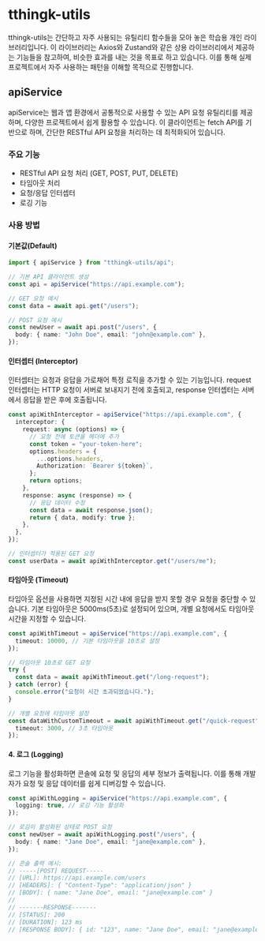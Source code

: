 # tthingk-utils

tthingk-utils는 간단하고 자주 사용되는 유틸리티 함수들을 모아 놓은 학습용 개인 라이브러리입니다. 이 라이브러리는 Axios와 Zustand와 같은 상용 라이브러리에서 제공하는 기능들을 참고하여, 비슷한 효과를 내는 것을 목표로 하고 있습니다. 이를 통해 실제 프로젝트에서 자주 사용하는 패턴을 이해할 목적으로 진행합니다.

## apiService

apiService는 웹과 앱 환경에서 공통적으로 사용할 수 있는 API 요청 유틸리티를 제공하며, 다양한 프로젝트에서 쉽게 활용할 수 있습니다. 이 클라이언트는 fetch API를 기반으로 하며, 간단한 RESTful API 요청을 처리하는 데 최적화되어 있습니다.

### 주요 기능

- RESTful API 요청 처리 (GET, POST, PUT, DELETE)
- 타임아웃 처리
- 요청/응답 인터셉터
- 로깅 기능

### 사용 방법

#### 기본값(Default)

```ts
import { apiService } from "tthingk-utils/api";

// 기본 API 클라이언트 생성
const api = apiService("https://api.example.com");

// GET 요청 예시
const data = await api.get("/users");

// POST 요청 예시
const newUser = await api.post("/users", {
  body: { name: "John Doe", email: "john@example.com" },
});
```

#### 인터셉터 (Interceptor)

인터셉터는 요청과 응답을 가로채어 특정 로직을 추가할 수 있는 기능입니다. request 인터셉터는 HTTP 요청이 서버로 보내지기 전에 호출되고, response 인터셉터는 서버에서 응답을 받은 후에 호출됩니다.

```ts
const apiWithInterceptor = apiService("https://api.example.com", {
  interceptor: {
    request: async (options) => {
      // 요청 전에 토큰을 헤더에 추가
      const token = "your-token-here";
      options.headers = {
        ...options.headers,
        Authorization: `Bearer ${token}`,
      };
      return options;
    },
    response: async (response) => {
      // 응답 데이터 수정
      const data = await response.json();
      return { data, modify: true };
    },
  },
});

// 인터셉터가 적용된 GET 요청
const userData = await apiWithInterceptor.get("/users/me");
```

#### 타임아웃 (Timeout)

타임아웃 옵션을 사용하면 지정된 시간 내에 응답을 받지 못할 경우 요청을 중단할 수 있습니다. 기본 타임아웃은 5000ms(5초)로 설정되어 있으며, 개별 요청에서도 타임아웃 시간을 지정할 수 있습니다.

```ts
const apiWithTimeout = apiService("https://api.example.com", {
  timeout: 10000, // 기본 타임아웃을 10초로 설정
});

// 타임아웃 10초로 GET 요청
try {
  const data = await apiWithTimeout.get("/long-request");
} catch (error) {
  console.error("요청이 시간 초과되었습니다.");
}

// 개별 요청에 타임아웃 설정
const dataWithCustomTimeout = await apiWithTimeout.get("/quick-request", {
  timeout: 3000, // 3초 타임아웃
});
```

#### 4. 로그 (Logging)

로그 기능을 활성화하면 콘솔에 요청 및 응답의 세부 정보가 출력됩니다. 이를 통해 개발자가 요청 및 응답 데이터를 쉽게 디버깅할 수 있습니다.

```ts
const apiWithLogging = apiService("https://api.example.com", {
  logging: true, // 로깅 기능 활성화
});

// 로깅이 활성화된 상태로 POST 요청
const newUser = await apiWithLogging.post("/users", {
  body: { name: "Jane Doe", email: "jane@example.com" },
});

// 콘솔 출력 예시:
// -----[POST] REQUEST-----
// [URL]: https://api.example.com/users
// [HEADERS]: { "Content-Type": "application/json" }
// [BODY]: { name: "Jane Doe", email: "jane@example.com" }
//
// -------RESPONSE-------
// [STATUS]: 200
// [DURATION]: 123 ms
// [RESPONSE BODY]: { id: "123", name: "Jane Doe", email: "jane@example.com" }
```
